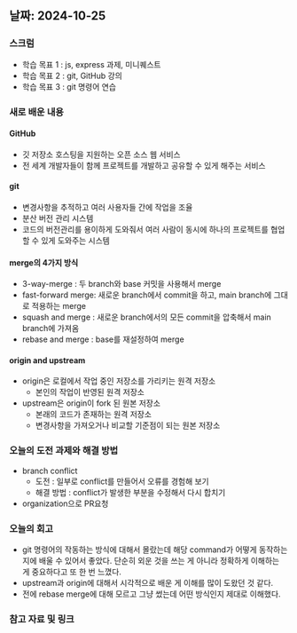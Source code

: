 ## 날짜: 2024-10-25

### 스크럼
- 학습 목표 1 : js, express 과제, 미니퀘스트
- 학습 목표 2 : git, GitHub 강의
- 학습 목표 3 : git 명령어 연습

### 새로 배운 내용
#### GitHub
- 깃 저장소 호스팅을 지원하는 오픈 소스 웹 서비스
- 전 세계 개발자들이 함께 프로젝트를 개발하고 공유할 수 있게 해주는 서비스

#### git
- 변경사항을 추적하고 여러 사용자들 간에 작업을 조율
- 분산 버전 관리 시스템
- 코드의 버전관리를 용이하게 도와줘서 여러 사람이 동시에 하나의 프로젝트를 협업할 수 있게 도와주는 시스템

#### merge의 4가지 방식
- 3-way-merge : 두 branch와 base 커밋을 사용해서 merge
- fast-forward merge: 새로운 branch에서 commit을 하고, main branch에 그대로 적용하는 merge
- squash and merge : 새로운 branch에서의 모든 commit을 압축해서 main branch에 가져옴
- rebase and merge : base를 재설정하여 merge

#### origin and upstream
- origin은 로컬에서 작업 중인 저장소를 가리키는 원격 저장소
    - 본인의 작업이 반영된 원격 저장소
- upstream은 origin이 fork 된 원본 저장소
    - 본래의 코드가 존재하는 원격 저장소
    - 변경사항을 가져오거나 비교할 기준점이 되는 원본 저장소

### 오늘의 도전 과제와 해결 방법
- branch conflict
    - 도전 : 일부로 conflict를 만들어서 오류를 경험해 보기 
    - 해결 방법 : conflict가 발생한 부분을 수정해서 다시 합치기
- organization으로 PR요청

### 오늘의 회고
- git 명령어의 작동하는 방식에 대해서 몰랐는데 해당 command가 어떻게 동작하는지에 배울 수 있어서 좋았다. 단순히 외운 것을 쓰는 게 아니라 정확하게 이해하는 게 중요하다고 또 한 번 느꼈다.
- upstream과 origin에 대해서 시각적으로 배운 게 이해를 많이 도왔던 것 같다.
- 전에 rebase merge에 대해 모르고 그냥 썼는데 어떤 방식인지 제대로 이해했다.

### 참고 자료 및 링크